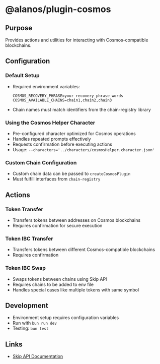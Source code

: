 # @alanos/plugin-cosmos

## Purpose

Provides actions and utilities for interacting with Cosmos-compatible blockchains.

## Configuration

### Default Setup

- Required environment variables:
  ```
  COSMOS_RECOVERY_PHRASE=your recovery phrase words
  COSMOS_AVAILABLE_CHAINS=chain1,chain2,chain3
  ```
- Chain names must match identifiers from the chain-registry library

### Using the Cosmos Helper Character

- Pre-configured character optimized for Cosmos operations
- Handles repeated prompts effectively
- Requests confirmation before executing actions
- Usage: `--characters='../characters/cosmosHelper.character.json'`

### Custom Chain Configuration

- Custom chain data can be passed to `createCosmosPlugin`
- Must fulfill interfaces from `chain-registry`

## Actions

### Token Transfer

- Transfers tokens between addresses on Cosmos blockchains
- Requires confirmation for secure execution

### Token IBC Transfer

- Transfers tokens between different Cosmos-compatible blockchains
- Requires confirmation

### Token IBC Swap

- Swaps tokens between chains using Skip API
- Requires chains to be added to env file
- Handles special cases like multiple tokens with same symbol

## Development

- Environment setup requires configuration variables
- Run with `bun run dev`
- Testing: `bun test`

## Links

- [Skip API Documentation](https://docs.skip.build/)
